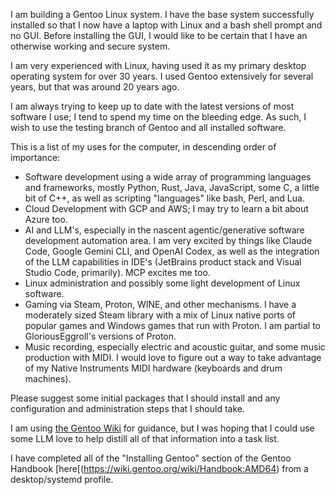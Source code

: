I am building a Gentoo Linux system. I have the base system successfully installed so that I now have a laptop with Linux and a bash shell prompt and no GUI. Before installing the GUI, I would like to be certain that I have an otherwise working and secure system.

I am very experienced with Linux, having used it as my primary desktop operating system for over 30 years. I used Gentoo extensively for several years, but that was around 20 years ago.  

I am always trying to keep up to date with the latest versions of most software I use; I tend to spend my time on the bleeding edge. As such, I wish to use the testing branch of Gentoo and all installed software.

This is a list of my uses for the computer, in descending order of importance:

- Software development using a wide array of programming languages and frameworks, mostly Python, Rust, Java, JavaScript, some C, a little bit of C++, as well as scripting "languages" like bash, Perl, and Lua.
- Cloud Development with GCP and AWS; I may try to learn a bit about Azure too.
- AI and LLM's, especially in the nascent agentic/generative software development automation area. I am very excited by things like Claude Code, Google Gemini CLI, and OpenAI Codex, as well as the integration of the LLM capabilities in IDE's (JetBrains product stack and Visual Studio Code, primarily). MCP excites me too.
- Linux administration and possibly some light development of Linux software.
- Gaming via Steam, Proton, WINE, and other mechanisms. I have a moderately sized Steam library with a mix of Linux native ports of popular games and Windows games that run with Proton. I am partial to GloriousEggroll's versions of Proton.
- Music recording, especially electric and acoustic guitar, and some music production with MIDI. I would love to figure out a way to take advantage of my Native Instruments MIDI hardware (keyboards and drum machines).  

Please suggest some initial packages that I should install and any configuration and administration steps that I should take.

I am using [the Gentoo Wiki](https://wiki.gentoo.org/wiki/Main_Page) for guidance, but I was hoping that I could use some LLM love to help distill all of that information into a task list.

I have completed all of the "Installing Gentoo" section of the Gentoo Handbook [here[(https://wiki.gentoo.org/wiki/Handbook:AMD64) from a desktop/systemd profile.
